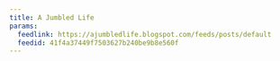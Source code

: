```yaml
---
title: A Jumbled Life
params:
  feedlink: https://ajumbledlife.blogspot.com/feeds/posts/default
  feedid: 41f4a37449f7503627b240be9b8e560f
---
```

